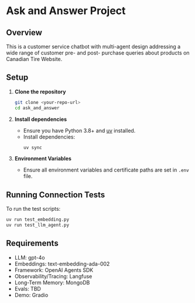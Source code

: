 # Ask and Answer Project

## Overview

This is a customer service chatbot with multi-agent design addressing a wide range of customer pre- and post- purchase queries about products on Canadian Tire Website.

## Setup

1. **Clone the repository**
   ```sh
   git clone <your-repo-url>
   cd ask_and_answer
   ```

2. **Install dependencies**
   - Ensure you have Python 3.8+ and [uv](https://github.com/astral-sh/uv) installed.
   - Install dependencies:
     ```sh
     uv sync
     ```

3. **Environment Variables**
   - Ensure all environment variables and certificate paths are set in `.env` file.


## Running Connection Tests

To run the test scripts:
```sh
uv run test_embedding.py
uv run test_llm_agent.py
```

## Requirements

- LLM: gpt-4o 
- Embeddings: text-embedding-ada-002
- Framework: OpenAI Agents SDK
- Observability/Tracing: Langfuse
- Long-Term Memory: MongoDB
- Evals: TBD
- Demo: Gradio



